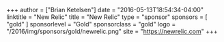 +++
author = ["Brian Ketelsen"]
date = "2016-05-13T18:54:34-04:00"
linktitle = "New Relic"
title = "New Relic"
type = "sponsor"
sponsors = [ "gold" ] 
sponsorlevel = "Gold"
sponsorclass = "gold"
logo = "/2016/img/sponsors/gold/newrelic.png"
site = "https://newrelic.com"
+++

